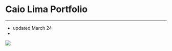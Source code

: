 # Caio Lima Portfolio
---
- updated March 24
- 

![](https://s-media-cache-ak0.pinimg.com/736x/25/ec/61/25ec61ff6dc66be987a4fa282f7090dd.jpg)

